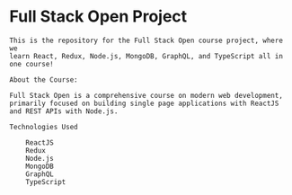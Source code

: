 <!DOCTYPE html>
<html lang="en">
<head>
    <meta charset="UTF-8">
    <meta name="viewport" content="width=device-width, initial-scale=1.0">
</head>
<body>
    <h1>Full Stack Open Project</h1>

    This is the repository for the Full Stack Open course project, where we
    learn React, Redux, Node.js, MongoDB, GraphQL, and TypeScript all in
    one course!

    About the Course:

    Full Stack Open is a comprehensive course on modern web development,
    primarily focused on building single page applications with ReactJS
    and REST APIs with Node.js.

    Technologies Used

        ReactJS
        Redux
        Node.js
        MongoDB
        GraphQL
        TypeScript

</body>
</html>

